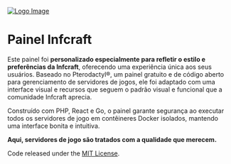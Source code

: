 [![Logo Image](https://painel.infcraft.net/assets/svgs/Infcraft.svg)](https://infcraft.net)

# Painel Infcraft

Este painel foi **personalizado especialmente para refletir o estilo e preferências da Infcraft**, oferecendo uma experiência única aos seus usuários. Baseado no Pterodactyl®, um painel gratuito e de código aberto para gerenciamento de servidores de jogos, ele foi adaptado com uma interface visual e recursos que seguem o padrão visual e funcional que a comunidade Infcraft aprecia.

Construído com PHP, React e Go, o painel garante segurança ao executar todos os servidores de jogo em contêineres Docker isolados, mantendo uma interface bonita e intuitiva.

**Aqui, servidores de jogo são tratados com a qualidade que merecem.**

Code released under the [MIT License](./LICENSE.md).
